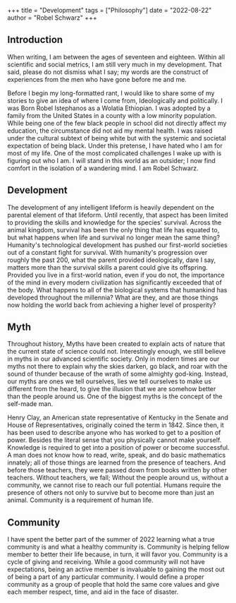 +++
title = "Development"
tags = ["Philosophy"]
date = "2022-08-22"
author = "Robel Schwarz"
+++
## Introduction

When writing, I am between the ages of seventeen and eighteen. Within all scientific and social metrics, I am still very much in my development. That said, please do not dismiss what I say; my words are the construct of experiences from the men who have gone before me and me.

Before I begin my long-formatted rant, I would like to share some of my stories to give an idea of where I come from, Ideologically and politically. I was Born Robel Istephanos as a Wolatia Ethiopian. I was adopted by a family from the United States in a county with a low minority population. While being one of the few black people in school did not directly affect my education, the circumstance did not aid my mental health. I was raised under the cultural subtext of being white but with the systemic and societal expectation of being black. Under this pretense, I have hated who I am for most of my life. One of the most complicated challenges I wake up with is figuring out who I am. I will stand in this world as an outsider; I now find comfort in the isolation of a wandering mind. I am Robel Schwarz.   


## Development
The development of any intelligent lifeform is heavily dependent on the parental element of that lifeform. Until recently, that aspect has been limited to providing the skills and knowledge for the species' survival.
Across the animal kingdom, survival has been the only thing that life has equated to, but what happens when life and survival no longer mean the same thing? Humanity's technological development has pushed our first-world societies out of a constant fight for survival. With humanity's progression over roughly the past 200, what the parent provided ideologically, dare I say, matters more than the survival skills a parent could give its offspring. Provided you live in a first-world nation, even if you do not, the importance of the mind in every modern civilization has significantly exceeded that of the body.
What happens to all of the biological systems that humankind has developed throughout the millennia? What are they, and are those things now holding the world back from achieving a higher level of prosperity?

## Myth
Throughout history, Myths have been created to explain acts of nature that the current state of science could not. Interestingly enough, we still believe in myths in our advanced scientific society. Only in modern times are our myths not there to explain why the skies darken, go black, and roar with the sound of thunder because of the wrath of some almighty god-king. Instead, our myths are ones we tell ourselves, lies we tell ourselves to make us different from the heard, to give the illusion that we are somehow better than the people around us. One of the biggest myths is the concept of the self-made man.


Henry Clay, an American state representative of Kentucky in the Senate and House of Representatives, originally coined the term in 1842. Since then, it has been used to describe anyone who has worked to get to a position of power. Besides the literal sense that you physically cannot make yourself. Knowledge is required to get into a position of power or become successful. A man does not know how to read, write, speak, and do basic mathematics innately; all of those things are learned from the presence of teachers. And before those teachers, they were passed down from books written by other teachers. Without teachers, we fall; Without the people around us, without a community, we cannot rise to reach our full potential. Humans require the presence of others not only to survive but to become more than just an animal. Community is a requirement of human life.

## Community
I have spent the better part of the summer of 2022 learning what a true community is and what a healthy community is. Community is helping fellow member to better their life because, in turn, it will favor you. Community is a cycle of giving and receiving. While a good community will not have expectations, being an active member is invaluable to gaining the most out of being a part of any particular community. I would define a proper community as a group of people that hold the same core values and give each member respect, time, and aid in the face of disaster.